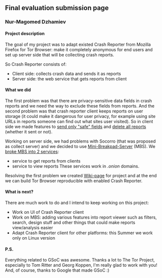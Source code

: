 ## Final evaluation submission page
### Nur-Magomed Dzhamiev

#### Project description
 
The goal of my project was to adapt existed Crash Reporter from Mozilla Firefox for Tor Browser: make it completely anonymous for end users and set up server side that will be collecting crash reports. 

So Crash Reporter consists of:
 - Client side: collects crash data and sends it as reports
 - Server side: the web service that gets reports from client

#### What we did

The first problem was that there are privacy-sensitive data fields in crash reports and we need the way to exclude these fields from reports. And the second problem was that crash reporter client keeps reports on user storage (it could make it dangerous for user privacy, for example using site URLs in reports someone can find out what sites user visited). So in client side we made features to [send only "safe" fields](https://github.com/nmago/tor-browser/commit/2e11a5d429c6b915843091a8a1ac6d9f67248c6a) and [delete all reports](https://github.com/nmago/tor-browser/commit/9f8cc07aed4760604d74703f1991e2e5fbe9f441) (whether it sent or not).

Working on server side, we had problems with Socorro (that was proposed as collect server) and we decided to use  [Mini-Breakpad-Server](https://github.com/electron/mini-breakpad-server) (MBS). 
We [broke MBS into 2 services](https://github.com/tomrittervg/mini-breakpad-server/commit/d060952ef89ddd5aa0e95f4345faf206bef7a878): 
 - service to get reports from clients
 - service to view reports
These services work in *.onion* domains.

Resolving the first problem we created [Wiki-page](https://trac.torproject.org/projects/tor/wiki/doc/crashreporter) for project and at the end we can build Tor Browser reproducible with enabled Crash Reporter.

#### What is next?

There are much work to do and I intend to keep working on this project:
 - Work on UI of Crash Reporter client
 - Work on MBS: adding various features into report viewer such as filters, search, design stuff and other things that could make reports view/analysis easier
 - Adapt Crash Reporter client for other platforms: this Summer we work only on Linux version

#### P.S.

Everything related to GSoC was awesome. Thanks a lot to The Tor Project, especially to Tom Ritter and Georg Koppen, I'm really glad to work with you! And, of course, thanks to Google that made GSoC :)


